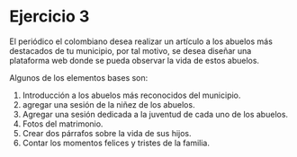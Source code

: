 # Ejercicio 3
El periódico el colombiano desea realizar un artículo a los abuelos más destacados de tu municipio, por tal motivo, se desea diseñar una plataforma web donde se pueda observar la vida de estos abuelos.

Algunos de los elementos bases son:
1. Introducción a los abuelos más reconocidos del municipio.
2. agregar una sesión de la niñez de los abuelos.
3. Agregar una sesión dedicada a la juventud de cada uno de los abuelos.
4. Fotos del matrimonio.
5. Crear dos párrafos sobre la vida de sus hijos.
6. Contar los momentos felices y tristes de la familia.
